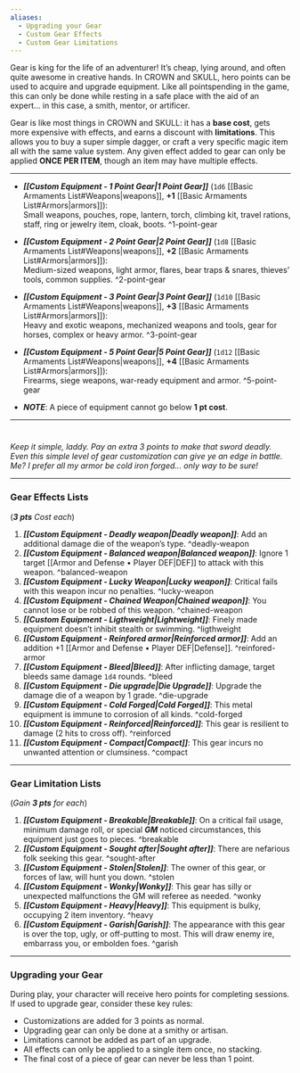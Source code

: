 ```yaml
---
aliases:
  - Upgrading your Gear
  - Custom Gear Effects
  - Custom Gear Limitations
---
```

Gear is king for the life of an adventurer! It’s cheap, lying around, and often quite awesome in creative hands. In CROWN and SKULL, hero points can be used to acquire and upgrade equipment. 
Like all pointspending in the game, this can only be done while resting in a safe place with the aid of an expert... in this case, a smith, mentor, or artificer. 

Gear is like most things in CROWN and SKULL: it has a **base cost**, gets more expensive with effects, and earns a discount with **limitations**. This allows you to buy a super simple dagger, or craft a very specific magic item all with the same value system. Any given effect added to gear can only be applied **ONCE PER ITEM**, though an item may have multiple effects.

----
- ***[[Custom Equipment - 1 Point Gear|1 Point Gear]]*** (`1d6` [[Basic Armaments List#Weapons|weapons]], **+1** [[Basic Armaments List#Armors|armors]]):<br>Small weapons, pouches, rope, lantern, torch, climbing kit, travel rations, staff, ring or jewelry item, cloak, boots. ^1-point-gear

- ***[[Custom Equipment - 2 Point Gear|2 Point Gear]]*** (`1d8` [[Basic Armaments List#Weapons|weapons]], **+2** [[Basic Armaments List#Armors|armors]]):<br>Medium-sized weapons, light armor, flares, bear traps & snares, thieves’ tools, common supplies. ^2-point-gear

- ***[[Custom Equipment - 3 Point Gear|3 Point Gear]]*** (`1d10` [[Basic Armaments List#Weapons|weapons]], **+3** [[Basic Armaments List#Armors|armors]]):<br>Heavy and exotic weapons, mechanized weapons and tools, gear for horses, complex or heavy armor. ^3-point-gear

- ***[[Custom Equipment - 5 Point Gear|5 Point Gear]]*** (`1d12` [[Basic Armaments List#Weapons|weapons]], **+4** [[Basic Armaments List#Armors|armors]]):<br>Firearms, siege weapons, war-ready equipment and armor. ^5-point-gear

- ***NOTE***: A piece of equipment cannot go below **1 pt cost**.
----
# 
*Keep it simple, laddy. Pay an extra 3 points to make that sword deadly. Even this simple level of gear customization can give ye an edge in battle. Me? I prefer all my armor be cold iron forged... only way to be sure!*

----
### Gear Effects Lists
(***3 pts** Cost each*)
1. ***[[Custom Equipment - Deadly weapon|Deadly weapon]]***: Add an additional damage die of the weapon’s type. ^deadly-weapon
2. ***[[Custom Equipment - Balanced weapon|Balanced weapon]]***: Ignore 1 target [[Armor and Defense • Player DEF|DEF]] to attack with this weapon. ^balanced-weapon
3. ***[[Custom Equipment - Lucky Weapon|Lucky weapon]]***: Critical fails with this weapon incur no penalties. ^lucky-weapon
4. ***[[Custom Equipment - Chained Weapon|Chained weapon]]***: You cannot lose or be robbed of this weapon. ^chained-weapon
5. ***[[Custom Equipment - Ligthweight|Lightweight]]***: Finely made equipment doesn’t inhibit stealth or swimming. ^ligthweight
6. ***[[Custom Equipment - Reinfored armor|Reinforced armor]]***: Add an addition +1 [[Armor and Defense • Player DEF|Defense]]. ^reinfored-armor
7. ***[[Custom Equipment - Bleed|Bleed]]***: After inflicting damage, target bleeds same damage `1d4` rounds. ^bleed
8. ***[[Custom Equipment - Die upgrade|Die Upgrade]]***: Upgrade the damage die of a weapon by 1 grade. ^die-upgrade
9. ***[[Custom Equipment - Cold Forged|Cold Forged]]***: This metal equipment is immune to corrosion of all kinds. ^cold-forged
10. ***[[Custom Equipment - Reinforced|Reinforced]]***: This gear is resilient to damage (2 hits to cross off). ^reinforced
11. ***[[Custom Equipment - Compact|Compact]]***: This gear incurs no unwanted attention or clumsiness. ^compact

----
### Gear Limitation Lists
(*Gain **3 pts** for each*)
1. ***[[Custom Equipment - Breakable|Breakable]]***: On a critical fail usage, minimum damage roll, or special ***GM*** noticed circumstances, this equipment just goes to pieces. ^breakable
2. ***[[Custom Equipment - Sought after|Sought after]]***: There are nefarious folk seeking this gear. ^sought-after
3. ***[[Custom Equipment - Stolen|Stolen]]***: The owner of this gear, or forces of law, will hunt you down. ^stolen
4. ***[[Custom Equipment - Wonky|Wonky]]***: This gear has silly or unexpected malfunctions the GM will referee as needed. ^wonky
5. ***[[Custom Equipment - Heavy|Heavy]]***: This equipment is bulky, occupying 2 item inventory. ^heavy
6. ***[[Custom Equipment - Garish|Garish]]***: The appearance with this gear is over the top, ugly, or off-putting to most. This will draw enemy ire, embarrass you, or embolden foes. ^garish
----
### Upgrading your Gear
During play, your character will receive hero points for completing sessions. If used to upgrade gear, consider these key rules:
- Customizations are added for 3 points as normal.
- Upgrading gear can only be done at a smithy or artisan.
- Limitations cannot be added as part of an upgrade.
- All effects can only be applied to a single item once, no stacking.
- The final cost of a piece of gear can never be less than 1 point.